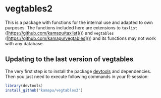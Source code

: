 <!-- README.md is generated from README.Rmd. Please edit that file -->



# vegtables2

This is a package with functions for the internal use and adapted to own
purposes.
The functions included here are extensions to `taxlist`
([https://github.com/kamapu/taxlist]()) and `vegtables`
([https://github.com/kamapu/vegtables]()) and its functions may not work with
any database.

## Updating to the last version of vegtables
The very first step is to install the package
[devtools](https://github.com/hadley/devtools) and dependencies.
Then you just need to execute following commands in your R-session:


```r
library(devtools)
install_github("kamapu/vegtables2")
```
